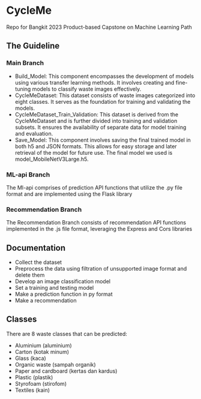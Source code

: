 # CycleMe
Repo for Bangkit 2023 Product-based Capstone on Machine Learning Path

## The Guideline

### Main Branch
* Build_Model: This component encompasses the development of models using various transfer learning methods. It involves creating and fine-tuning models to classify waste images effectively.
* CycleMeDataset: This dataset consists of waste images categorized into eight classes. It serves as the foundation for training and validating the models.
* CycleMeDataset_Train_Validation: This dataset is derived from the CycleMeDataset and is further divided into training and validation subsets. It ensures the availability of separate data for model training and evaluation.
* Save_Model: This component involves saving the final trained model in both h5 and JSON formats. This allows for easy storage and later retrieval of the model for future use. The final model we used is model_MobileNetV3Large.h5.

### ML-api Branch
The Ml-api comprises of prediction API functions that utilize the .py file format and are implemented using the Flask library

### Recommendation Branch
The Recommendation Branch consists of recommendation API functions implemented in the .js file format, leveraging the Express and Cors libraries

## Documentation
* Collect the dataset
* Preprocess the data using filtration of unsupported image format and delete them 
* Develop an image classification model
* Set a training and testing model
* Make a prediction function in py format 
* Make a recommendation

## Classes
There are 8 waste classes that can be predicted:
* Aluminium (aluminium)
* Carton (kotak minum)
* Glass (kaca)
* Organic waste (sampah organik)
* Paper and cardboard (kertas dan kardus)
* Plastic (plastik)
* Styrofoam (stirofom)
* Textiles (kain)
